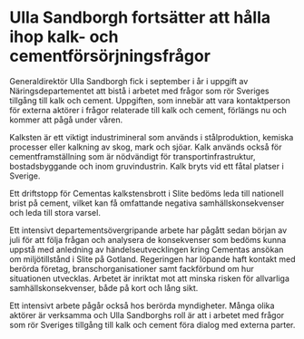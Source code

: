 # Ulla Sandborgh fortsätter att hålla ihop kalk- och cementförsörjningsfrågor

Generaldirektör Ulla Sandborgh fick i september i år i uppgift av Näringsdepartementet att bistå i arbetet med frågor som rör Sveriges tillgång till kalk och cement. Uppgiften, som innebär att vara kontaktperson för externa aktörer i frågor relaterade till kalk och cement, förlängs nu och kommer att pågå under våren.


Kalksten är ett viktigt industrimineral som används i stålproduktion, kemiska processer eller kalkning av skog, mark och sjöar. Kalk används också för cementframställning som är nödvändigt för transportinfrastruktur, bostadsbyggande och inom gruvindustrin. Kalk bryts vid ett fåtal platser i Sverige.

Ett driftstopp för Cementas kalkstensbrott i Slite bedöms leda till nationell brist på cement, vilket kan få omfattande negativa samhällskonsekvenser och leda till stora varsel.

Ett intensivt departementsövergripande arbete har pågått sedan början av juli för att följa frågan och analysera de konsekvenser som bedöms kunna uppstå med anledning av händelseutvecklingen kring Cementas ansökan om miljötillstånd i Slite på Gotland. Regeringen har löpande haft kontakt med berörda företag, branschorganisationer samt fackförbund om hur situationen utvecklas. Arbetet är inriktat mot att minska risken för allvarliga samhällskonsekvenser, både på kort och lång sikt.

Ett intensivt arbete pågår också hos berörda myndigheter. Många olika aktörer är verksamma och Ulla Sandborghs roll är att i arbetet med frågor som rör Sveriges tillgång till kalk och cement föra dialog med externa parter.
